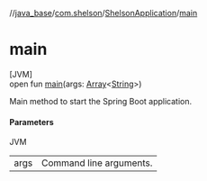 //[java_base](../../../index.md)/[com.shelson](../index.md)/[ShelsonApplication](index.md)/[main](main.md)

# main

[JVM]\
open fun [main](main.md)(args: [Array](https://kotlinlang.org/api/latest/jvm/stdlib/kotlin/-array/index.html)&lt;[String](https://docs.oracle.com/javase/8/docs/api/java/lang/String.html)&gt;)

Main method to start the Spring Boot application.

#### Parameters

JVM

| | |
|---|---|
| args | Command line arguments. |
